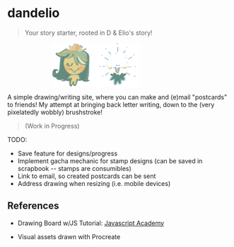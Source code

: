 # dandelio

> Your story starter, rooted in D & Elio's story!

<div style="display: flex; flex-direction: row; align-items: center; margin-left: 100px;">
    <img style="width: 100px;" src="assets/images/daniIcon.png" alt = "Mascot Dani (D).">
    <img style="width: 100px;" src="assets/images/elioIcon.png" alt = "Mascot Elio.">
</div>

A simple drawing/writing site, where you can make and (e)mail "postcards" to friends! My attempt at bringing back letter writing, down to the (very pixelatedly wobbly) brushstroke!

> (Work in Progress)

TODO:
- Save feature for designs/progress
- Implement gacha mechanic for stamp designs (can be saved in scrapbook -- stamps are consumibles)
- Link to email, so created postcards can be sent
- Address drawing when resizing (i.e. mobile devices)

## References

- Drawing Board w/JS Tutorial: [Javascript Academy](https://www.youtube.com/watch?v=mRDo-QXVUv8&ab_channel=JavaScriptAcademy)

- Visual assets drawn with Procreate